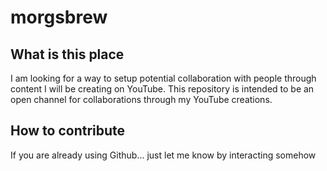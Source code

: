 # morgsbrew

## What is this place
I am looking for a way to setup potential collaboration with people through content I will be creating on YouTube. This repository is intended to be an open channel for collaborations through my YouTube creations.

## How to contribute
If you are already using Github... just let me know by interacting somehow
